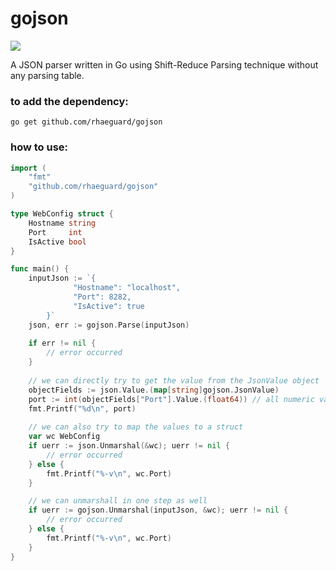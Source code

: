 # gojson

![](https://github.com/rhaeguard/gojson/actions/workflows/go.yml/badge.svg)

A JSON parser written in Go using Shift-Reduce Parsing technique without any parsing table.

### to add the dependency:

```shell
go get github.com/rhaeguard/gojson
```

### how to use:
```go
import (
    "fmt"
    "github.com/rhaeguard/gojson"
)

type WebConfig struct {
    Hostname string
    Port     int
    IsActive bool
}

func main() {
    inputJson := `{
              "Hostname": "localhost",
              "Port": 8282,
              "IsActive": true
        }`
    json, err := gojson.Parse(inputJson)
    
    if err != nil {
        // error occurred
    }
    
	// we can directly try to get the value from the JsonValue object
    objectFields := json.Value.(map[string]gojson.JsonValue)
    port := int(objectFields["Port"].Value.(float64)) // all numeric values are converted to float64
    fmt.Printf("%d\n", port)
    
	// we can also try to map the values to a struct
    var wc WebConfig
    if uerr := json.Unmarshal(&wc); uerr != nil {
        // error occurred
    } else {
        fmt.Printf("%-v\n", wc.Port)
    }

	// we can unmarshall in one step as well
    if uerr := gojson.Unmarshal(inputJson, &wc); uerr != nil {
        // error occurred
    } else {
        fmt.Printf("%-v\n", wc.Port)
    }
}
```